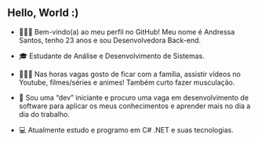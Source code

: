 ## Hello, World :)

<ul>
  <li>
    👩🏽‍💻 Bem-vindo(a) ao meu perfil no GitHub! Meu nome é Andressa Santos, tenho 23 anos e sou Desenvolvedora Back-end.
  </li>
</ul>

<ul>
  <li>
    🎓 Estudante de Análise e Desenvolvimento de Sistemas.
  </li>
</ul>
<ul>
  <li>
    💆🏽‍♀️ Nas horas vagas gosto de ficar com a família, assistir vídeos no Youtube, filmes/séries e animes! Também curto fazer musculação.
  </li>
</ul>
<ul>
  <li>
    🥋 Sou uma “dev” iniciante e procuro uma vaga em desenvolvimento de software para aplicar os meus conhecimentos e aprender mais no dia a dia do trabalho.
  </li>
</ul>
<ul>
  <li>
    💻 Atualmente estudo e programo em C# .NET e suas tecnologias. 
  </li>
</ul>
